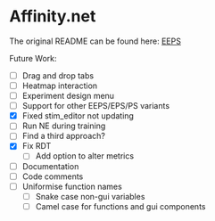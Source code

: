 # Affinity.net

The original README can be found here: [EEPS](https://github.com/Asieh-A-Mofrad/Enhanced-Equivalence-Projective-Simulation)

Future Work:

- [ ] Drag and drop tabs
- [ ] Heatmap interaction
- [ ] Experiment design menu
- [ ] Support for other EEPS/EPS/PS variants
- [x] Fixed stim_editor not updating
- [ ] Run NE during training
- [ ] Find a third approach?
- [x] Fix RDT
  - [ ] Add option to alter metrics
- [ ] Documentation
- [ ] Code comments
- [ ] Uniformise function names
  - [ ] Snake case non-gui variables
  - [ ] Camel case for functions and gui components
